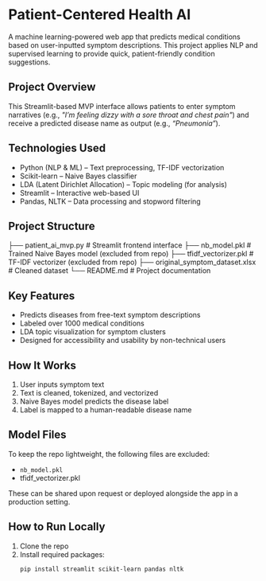 #  Patient-Centered Health AI

A machine learning-powered web app that predicts medical conditions based on user-inputted symptom descriptions. This project applies NLP and supervised learning to provide quick, patient-friendly condition suggestions.

##  Project Overview

This Streamlit-based MVP interface allows patients to enter symptom narratives (e.g., _"I’m feeling dizzy with a sore throat and chest pain"_) and receive a predicted disease name as output (e.g., _“Pneumonia”_).

##  Technologies Used

- Python (NLP & ML) – Text preprocessing, TF-IDF vectorization
- Scikit-learn – Naive Bayes classifier
- LDA (Latent Dirichlet Allocation) – Topic modeling (for analysis)
- Streamlit – Interactive web-based UI
- Pandas, NLTK – Data processing and stopword filtering

##  Project Structure
├── patient_ai_mvp.py # Streamlit frontend interface
├── nb_model.pkl # Trained Naive Bayes model (excluded from repo)
├── tfidf_vectorizer.pkl # TF-IDF vectorizer (excluded from repo)
├── original_symptom_dataset.xlsx # Cleaned dataset
└── README.md # Project documentation


##  Key Features

-  Predicts diseases from free-text symptom descriptions
-  Labeled over 1000 medical conditions
-  LDA topic visualization for symptom clusters
-  Designed for accessibility and usability by non-technical users

##  How It Works

1. User inputs symptom text
2. Text is cleaned, tokenized, and vectorized
3. Naive Bayes model predicts the disease label
4. Label is mapped to a human-readable disease name

##  Model Files

To keep the repo lightweight, the following files are excluded:
- `nb_model.pkl`
- tfidf_vectorizer.pkl


 These can be shared upon request or deployed alongside the app in a production setting.

##  How to Run Locally

1. Clone the repo
2. Install required packages:  
   ```bash
   pip install streamlit scikit-learn pandas nltk





